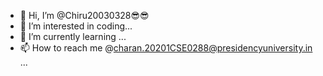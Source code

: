 - 👋 Hi, I’m @Chiru20030328😎😎
- 👀 I’m interested in coding...
- 🌱 I’m currently learning ...
- 📫 How to reach me  @charan.20201CSE0288@presidencyuniversity.in     ...

<!---
Chiru20030328/Chiru20030328 is a ✨ special ✨ repository because its `README.md` (this file) appears on your GitHub profile.
You can click the Preview link to take a look at your changes.
--->
